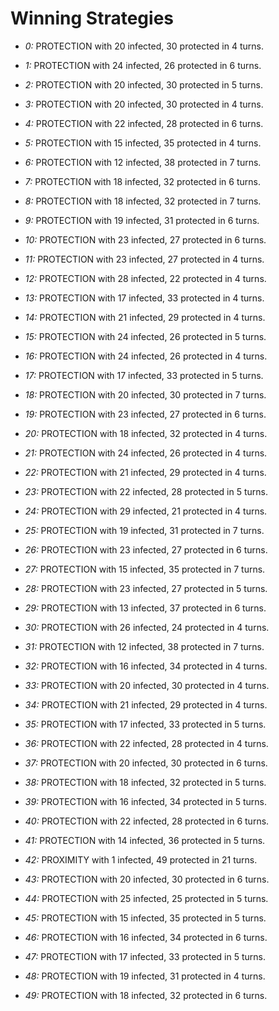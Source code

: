# Winning Strategies

* _0:_ PROTECTION with 20 infected, 30 protected in 4 turns.


* _1:_ PROTECTION with 24 infected, 26 protected in 6 turns.


* _2:_ PROTECTION with 20 infected, 30 protected in 5 turns.


* _3:_ PROTECTION with 20 infected, 30 protected in 4 turns.


* _4:_ PROTECTION with 22 infected, 28 protected in 6 turns.


* _5:_ PROTECTION with 15 infected, 35 protected in 4 turns.


* _6:_ PROTECTION with 12 infected, 38 protected in 7 turns.


* _7:_ PROTECTION with 18 infected, 32 protected in 6 turns.


* _8:_ PROTECTION with 18 infected, 32 protected in 7 turns.


* _9:_ PROTECTION with 19 infected, 31 protected in 6 turns.


* _10:_ PROTECTION with 23 infected, 27 protected in 6 turns.


* _11:_ PROTECTION with 23 infected, 27 protected in 4 turns.


* _12:_ PROTECTION with 28 infected, 22 protected in 4 turns.


* _13:_ PROTECTION with 17 infected, 33 protected in 4 turns.


* _14:_ PROTECTION with 21 infected, 29 protected in 4 turns.


* _15:_ PROTECTION with 24 infected, 26 protected in 5 turns.


* _16:_ PROTECTION with 24 infected, 26 protected in 4 turns.


* _17:_ PROTECTION with 17 infected, 33 protected in 5 turns.


* _18:_ PROTECTION with 20 infected, 30 protected in 7 turns.


* _19:_ PROTECTION with 23 infected, 27 protected in 6 turns.


* _20:_ PROTECTION with 18 infected, 32 protected in 4 turns.


* _21:_ PROTECTION with 24 infected, 26 protected in 4 turns.


* _22:_ PROTECTION with 21 infected, 29 protected in 4 turns.


* _23:_ PROTECTION with 22 infected, 28 protected in 5 turns.


* _24:_ PROTECTION with 29 infected, 21 protected in 4 turns.


* _25:_ PROTECTION with 19 infected, 31 protected in 7 turns.


* _26:_ PROTECTION with 23 infected, 27 protected in 6 turns.


* _27:_ PROTECTION with 15 infected, 35 protected in 7 turns.


* _28:_ PROTECTION with 23 infected, 27 protected in 5 turns.


* _29:_ PROTECTION with 13 infected, 37 protected in 6 turns.


* _30:_ PROTECTION with 26 infected, 24 protected in 4 turns.


* _31:_ PROTECTION with 12 infected, 38 protected in 7 turns.


* _32:_ PROTECTION with 16 infected, 34 protected in 4 turns.


* _33:_ PROTECTION with 20 infected, 30 protected in 4 turns.


* _34:_ PROTECTION with 21 infected, 29 protected in 4 turns.


* _35:_ PROTECTION with 17 infected, 33 protected in 5 turns.


* _36:_ PROTECTION with 22 infected, 28 protected in 4 turns.


* _37:_ PROTECTION with 20 infected, 30 protected in 6 turns.


* _38:_ PROTECTION with 18 infected, 32 protected in 5 turns.


* _39:_ PROTECTION with 16 infected, 34 protected in 5 turns.


* _40:_ PROTECTION with 22 infected, 28 protected in 6 turns.


* _41:_ PROTECTION with 14 infected, 36 protected in 5 turns.


* _42:_ PROXIMITY with 1 infected, 49 protected in 21 turns.


* _43:_ PROTECTION with 20 infected, 30 protected in 6 turns.


* _44:_ PROTECTION with 25 infected, 25 protected in 5 turns.


* _45:_ PROTECTION with 15 infected, 35 protected in 5 turns.


* _46:_ PROTECTION with 16 infected, 34 protected in 6 turns.


* _47:_ PROTECTION with 17 infected, 33 protected in 5 turns.


* _48:_ PROTECTION with 19 infected, 31 protected in 4 turns.


* _49:_ PROTECTION with 18 infected, 32 protected in 6 turns.


